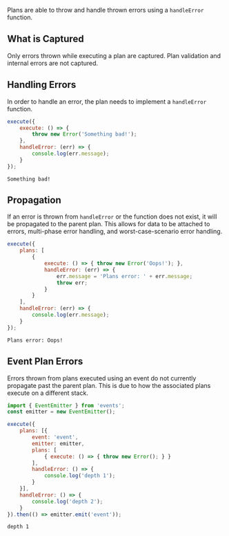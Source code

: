 Plans are able to throw and handle thrown errors using a `handleError` function.

## What is Captured
Only errors thrown while executing a plan are captured. Plan validation and internal errors are not captured.

## Handling Errors
In order to handle an error, the plan needs to implement a `handleError` function.
```js
execute({
	execute: () => {
		throw new Error('Something bad!');
	},
	handleError: (err) => {
		console.log(err.message);
	}
});
```
```text
Something bad!
```

## Propagation
If an error is thrown from `handleError` or the function does not exist, it will be propagated to the parent plan. This allows for data to be attached to errors, multi-phase error handling, and worst-case-scenario error handling.
```js
execute({
	plans: [
		{
			execute: () => { throw new Error('Oops!'); },
			handleError: (err) => {
				err.message = 'Plans error: ' + err.message;
				throw err;
			}
		}
	],
	handleError: (err) => {
		console.log(err.message);
	}
});
```
```text
Plans error: Oops!
```

## Event Plan Errors
Errors thrown from plans executed using an event do not currently propagate past the parent plan. This is due to how the associated plans execute on a different stack.
```js
import { EventEmitter } from 'events';
const emitter = new EventEmitter();

execute({
	plans: [{
		event: 'event',
		emitter: emitter,
		plans: [
			{ execute: () => { throw new Error(); } }
		],
		handleError: () => {
			console.log('depth 1');
		}
	}],
	handleError: () => {
		console.log('depth 2');
	}
}).then(() => emitter.emit('event'));
```
```text
depth 1
```
